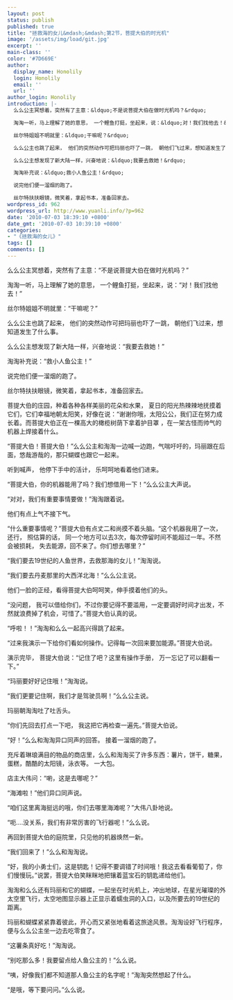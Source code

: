 ```yaml
---
layout: post
status: publish
published: true
title: "拯救海的女儿&mdash;&mdash;第2节，菩提大伯的时光机"
image: '/assets/img/load/git.jpg'
excerpt: ''
main-class: ''
color: '#7D669E'
author:
  display_name: Honolily
  login: Honolily
  email: ''
  url: ''
author_login: Honolily
introduction: |-
  么么公主冥想着，突然有了主意：&ldquo;不是说菩提大伯在做时光机吗？&rdquo;

  淘淘一听，马上理解了她的意思， 一个鲤鱼打挺，坐起来，说：&ldquo;对！我们找他去！&rdquo;

  丝尔特姐姐不明就里：&ldquo;干嘛呢？&rdquo;

  么么公主也跳了起来， 他们的突然动作可把玛丽也吓了一跳， 朝他们飞过来，想知道发生了什么事。

  么么公主想发现了新大陆一样，兴奋地说：&ldquo;我要去救她！&rdquo;

  淘淘补充说：&ldquo;救小人鱼公主！&rdquo;

  说完他们便一溜烟的跑了。

  丝尔特扶扶眼镜，微笑着，拿起书本，准备回家去。
wordpress_id: 962
wordpress_url: http://www.yuanli.info/?p=962
date: '2010-07-03 18:39:10 +0800'
date_gmt: '2010-07-03 10:39:10 +0800'
categories:
- "《拯救海的女儿》"
tags: []
comments: []
---
```

么么公主冥想着，突然有了主意：&ldquo;不是说菩提大伯在做时光机吗？&rdquo;

淘淘一听，马上理解了她的意思， 一个鲤鱼打挺，坐起来，说：&ldquo;对！我们找他去！&rdquo;

丝尔特姐姐不明就里：&ldquo;干嘛呢？&rdquo;

么么公主也跳了起来， 他们的突然动作可把玛丽也吓了一跳， 朝他们飞过来，想知道发生了什么事。

么么公主想发现了新大陆一样，兴奋地说：&ldquo;我要去救她！&rdquo;

淘淘补充说：&ldquo;救小人鱼公主！&rdquo;

说完他们便一溜烟的跑了。

丝尔特扶扶眼镜，微笑着，拿起书本，准备回家去。

菩提大伯的庄园，种着各种各样美丽的花朵和水果， 夏日的阳光热辣辣地抚摸着它们，它们幸福地朝太阳笑，好像在说：&ldquo;谢谢你哦，太阳公公，我们正在努力成长着。而菩提大伯正在一棵高大的橄榄树荫下拿着护目罩 ，在一架古怪而帅气的机器上焊接着什么。

&ldquo;菩提大伯！菩提大伯！&rdquo;么么公主和淘淘一边喊一边跑，气喘吁吁的，玛丽跟在后面，悠哉游哉的，那只蝴蝶也跟它一起来。

听到喊声， 他停下手中的活计， 乐呵呵地看着他们进来。

&ldquo;菩提大伯，你的机器能用了吗？我们想借用一下！&rdquo;么么公主大声说。

&ldquo;对对，我们有重要事情要做！&rdquo;淘淘跟着说。

他们有点上气不接下气。

&ldquo;什么重要事情呢？&rdquo;菩提大伯有点丈二和尚摸不着头脑。&ldquo;这个机器我用了一次，还行， 照估算的话， 同一个地方可以去3次，每次停留时间不能超过一年。不然会被损耗， 失去能源，回不来了。你们想去哪里？&rdquo;

&ldquo;我们要去19世纪的人鱼世界，去救那海的女儿！&rdquo;淘淘说。

&ldquo;我们要去丹麦那里的大西洋北海！&rdquo;么么公主说。

他们一脸的正经，看得菩提大伯呵呵笑，伸手摸着他们的头。

&ldquo;没问题， 我可以借给你们，不过你要记得不要滥用，一定要调好时间才出发，不然就浪费掉了机会，可惜了。&rdquo;菩提大伯认真的说。

&ldquo;呼啦！！&rdquo;淘淘和么么一起高兴得跳了起来。

&ldquo;过来我演示一下给你们看如何操作。记得每一次回来要加能源。&rdquo;菩提大伯说。

演示完毕， 菩提大伯说：&ldquo;记住了吧？这里有操作手册， 万一忘记了可以翻看一下。&rdquo;

&ldquo;玛丽要好好记住哦！&rdquo;淘淘说。

&ldquo;我们更要记住啊，我们才是驾驶员啊！&rdquo;么么公主说。

玛丽朝淘淘吐了吐舌头。

&ldquo;你们先回去打点一下吧， 我这把它再检查一遍先。&rdquo;菩提大伯说。

&ldquo;好！&rdquo;么么和淘淘异口同声的回答。 接着一溜烟的跑了。

充斥着琳琅满目的物品的商店里，么么和淘淘买了许多东西：薯片，饼干，糖果，蛋糕，酷酷的太阳镜，泳衣等。 一大包。

店主大伟问：&ldquo;喲，这是去哪呢？&rdquo;

&ldquo;海滩啦！&rdquo;他们异口同声说。

&ldquo;咱们这里离海挺远的哦，你们去哪里海滩呢？&rdquo;大伟八卦地说。

&ldquo;呃....没关系，我们有非常厉害的飞行器呢！&rdquo;么么说。

再回到菩提大伯的庭院里，只见他的机器焕然一新。

&ldquo;我们回来了！&rdquo;么么和淘淘说。

&ldquo;好，我的小勇士们，这是钥匙！记得不要调错了时间哦！我这去看看葡萄了，你们慢慢玩。&rdquo;说罢，菩提大伯笑眯眯地把镶着蓝宝石的钥匙递给他们。

淘淘和么么还有玛丽和它的蝴蝶，一起坐在时光机上，冲出地球，在星光璀璨的外太空里飞行，太空地图显示器上正显示着蠕虫洞的入口，以及所要去的19世纪的距离。

玛丽和蝴蝶紧紧靠着彼此，开心而又紧张地看着这旅途风景。淘淘设好飞行程序，便与么么公主坐一边去吃零食了。

&ldquo;这薯条真好吃！&rdquo;淘淘说。

&ldquo;别吃那么多！我要留点给人鱼公主的！&rdquo;么么说。

&ldquo;咦，好像我们都不知道那人鱼公主的名字呢！&rdquo;淘淘突然想起了什么。

&ldquo;是哦，等下要问问。&rdquo;么么说。

